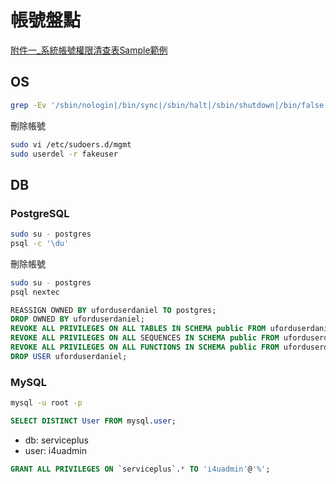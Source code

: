 # 帳號盤點

[附件一_系統帳號權限清查表Sample範例](./Sample.docx)

## OS

```sh
grep -Ev '/sbin/nologin|/bin/sync|/sbin/halt|/sbin/shutdown|/bin/false' /etc/passwd | awk -F: '{print $1}'
```

刪除帳號

```sh
sudo vi /etc/sudoers.d/mgmt
sudo userdel -r fakeuser
```

## DB

### PostgreSQL

```sh
sudo su - postgres
psql -c '\du'
```

刪除帳號

```sh
sudo su - postgres
psql nextec
```

```sql
REASSIGN OWNED BY uforduserdaniel TO postgres;
DROP OWNED BY uforduserdaniel;
REVOKE ALL PRIVILEGES ON ALL TABLES IN SCHEMA public FROM uforduserdaniel;
REVOKE ALL PRIVILEGES ON ALL SEQUENCES IN SCHEMA public FROM uforduserdaniel;
REVOKE ALL PRIVILEGES ON ALL FUNCTIONS IN SCHEMA public FROM uforduserdaniel;
DROP USER uforduserdaniel;
```

### MySQL

```sh
mysql -u root -p
```

```sql
SELECT DISTINCT User FROM mysql.user;
```

- db: serviceplus
- user: i4uadmin

```sql
GRANT ALL PRIVILEGES ON `serviceplus`.* TO 'i4uadmin'@'%';
```